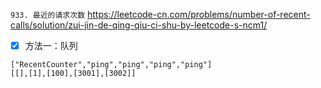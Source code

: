 
`933. 最近的请求次数` https://leetcode-cn.com/problems/number-of-recent-calls/solution/zui-jin-de-qing-qiu-ci-shu-by-leetcode-s-ncm1/
- [x] 方法一：队列

```
["RecentCounter","ping","ping","ping","ping"]
[[],[1],[100],[3001],[3002]]
```

